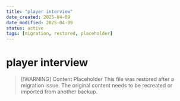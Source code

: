 ```yaml
---
title: "player interview"
date_created: 2025-04-09
date_modified: 2025-04-09
status: active
tags: [migration, restored, placeholder]
---
```


# player interview

> [\!WARNING] Content Placeholder
> This file was restored after a migration issue. The original content needs to be recreated or imported from another backup.

